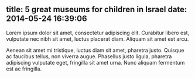 title: 5 great museums for children in Israel
date: 2014-05-24 16:39:06
---

Lorem ipsum dolor sit amet, consectetur adipiscing elit. Curabitur libero est, vulputate nec nibh sit amet, luctus placerat diam. Aliquam sit amet est arcu.

<!-- more -->

Aenean sit amet mi tristique, luctus diam sit amet, pharetra justo. Quisque ac faucibus tellus, non viverra augue. Phasellus justo ligula, pharetra adipiscing vulputate eget, fringilla sit amet urna. Nunc aliquam fermentum est ac fringilla.